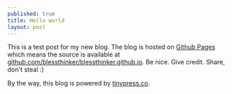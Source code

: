 ```yaml
---
published: true
title: Hello world
layout: post
---
```

This is a test post for my new blog. The blog is hosted on [Github Pages](http://pages.github.com/) which means the source is available at [github.com/blessthinker/blessthinker.github.io](http://github.com/blessthinker/blessthinker.github.io). Be nice. Give credit. Share, don't steal :)

By the way, this blog is powered by [tinypress.co](https://tinypress.co).